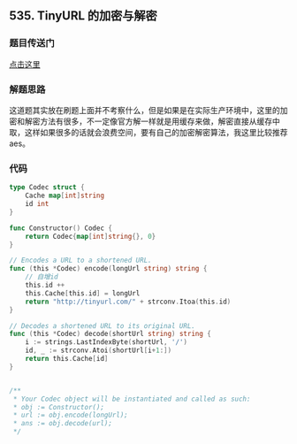 ## 535. TinyURL 的加密与解密

### 题目传送门

[点击这里](https://leetcode.cn/problems/encode-and-decode-tinyurl/)

### 解题思路

这道题其实放在刷题上面并不考察什么，但是如果是在实际生产环境中，这里的加密和解密方法有很多，不一定像官方解一样就是用缓存来做，解密直接从缓存中取，这样如果很多的话就会浪费空间，要有自己的加密解密算法，我这里比较推荐aes。

### 代码

```go
type Codec struct {
    Cache map[int]string
    id int    
}

func Constructor() Codec {
    return Codec{map[int]string{}, 0}    
}

// Encodes a URL to a shortened URL.
func (this *Codec) encode(longUrl string) string {
	// 自增id
    this.id ++
    this.Cache[this.id] = longUrl
    return "http://tinyurl.com/" + strconv.Itoa(this.id)
}

// Decodes a shortened URL to its original URL.
func (this *Codec) decode(shortUrl string) string {
    i := strings.LastIndexByte(shortUrl, '/')
    id, _ := strconv.Atoi(shortUrl[i+1:])
    return this.Cache[id]
}


/**
 * Your Codec object will be instantiated and called as such:
 * obj := Constructor();
 * url := obj.encode(longUrl);
 * ans := obj.decode(url);
 */

```